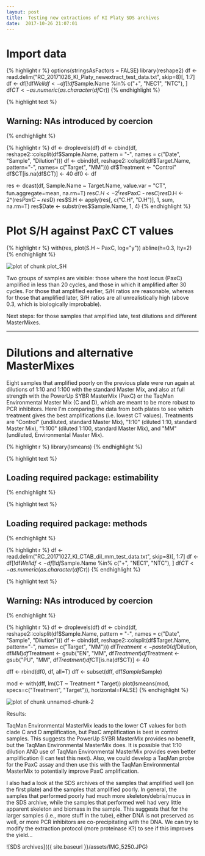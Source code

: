 ```yaml
---
layout: post
title:  Testing new extractions of KI Platy SDS archives
date:  2017-10-26 21:07:01
---
```


# Import data

{% highlight r %}
options(stringsAsFactors = FALSE)
library(reshape2)
df <- read.delim("RC_20171026_KI_Platy_newextract_test_data.txt", skip=8)[, 1:7]
df <- df[!df$Well %in% c("A1", "A12", "H1", "H12"), ]
df <- df[!df$Sample.Name %in% c("+", "NEC1", "NTC"), ]
df$CT <- as.numeric(as.character(df$Cт))
{% endhighlight %}



{% highlight text %}
## Warning: NAs introduced by coercion
{% endhighlight %}



{% highlight r %}
df <- droplevels(df)
df <- cbind(df,
            reshape2::colsplit(df$Sample.Name, pattern = "-", 
                               names = c("Date", "Sample", "Dilution")))
df <- cbind(df,
            reshape2::colsplit(df$Target.Name, pattern="-",
                               names= c("Target", "MM")))
df$Treatment <- "Control"
df$CT[is.na(df$CT)] <- 40
df0 <- df

res <- dcast(df, Sample.Name ~ Target.Name, value.var = "CT", fun.aggregate=mean, na.rm=T)
res$C.H <- 2^(res$PaxC - res$C)
res$D.H <- 2^(res$PaxC - res$D)
res$S.H <- apply(res[, c("C.H", "D.H")], 1, sum, na.rm=T)
res$Date <- substr(res$Sample.Name, 1, 4)
{% endhighlight %}

# Plot S/H against PaxC CT values

{% highlight r %}
with(res, plot(S.H ~ PaxC, log="y"))
abline(h=0.3, lty=2)
{% endhighlight %}

![plot of chunk plot_SH](/labnotebook/figure/source/2017-10-26-testing-new-extractions-of-ki-platy-sds-archives/2017-10-26-testing-new-extractions-of-ki-platy-sds-archives/plot_SH-1.png)

Two groups of samples are visible: those where the host locus (PaxC) amplified in less than 20 cycles, and those in which it amplified after 30 cycles. For those that amplified earlier, S/H ratios are reasonable, whereas for those that amplified later, S/H ratios are all unrealistically high (above 0.3, which is biologically improbable). 

Next steps: for those samples that amplified late, test dilutions and different MasterMixes.

***
# Dilutions and alternative MasterMixes

Eight samples that amplified poorly on the previous plate were run again at dilutions of 1:10 and 1:100 with the standard Master Mix, and also at full strength with the PowerUp SYBR MasterMix (PaxC) or the TaqMan Environmental Master Mix (C and D), which are meant to be more robust to PCR inhibitors. Here I'm comparing the data from both plates to see which treatment gives the best amplifications (i.e. lowest CT values). Treatments are "Control" (undiluted, standard Master Mix), "1:10" (diluted 1:10, standard Master Mix), "1:100" (diluted 1:100, standard Master Mix), and "MM" (undiluted, Environmental Master Mix).


{% highlight r %}
library(lsmeans)
{% endhighlight %}



{% highlight text %}
## Loading required package: estimability
{% endhighlight %}



{% highlight text %}
## Loading required package: methods
{% endhighlight %}



{% highlight r %}
df <- read.delim("RC_20171027_KI_CTAB_dil_mm_test_data.txt", skip=8)[, 1:7]
df <- df[!df$Well %in% c("A1", "A12", "H1", "H12"), ]
df <- df[!df$Sample.Name %in% c("+", "NEC1", "NTC"), ]
df$CT <- as.numeric(as.character(df$Cт))
{% endhighlight %}



{% highlight text %}
## Warning: NAs introduced by coercion
{% endhighlight %}



{% highlight r %}
df <- droplevels(df)
df <- cbind(df,
            reshape2::colsplit(df$Sample.Name, pattern = "-", 
                               names = c("Date", "Sample", "Dilution")))
df <- cbind(df,
            reshape2::colsplit(df$Target.Name, pattern="-",
                               names= c("Target", "MM")))
df$Treatment <- paste0(df$Dilution, df$MM)
df$Treatment <- gsub("EN", "MM", df$Treatment)
df$Treatment <- gsub("PU", "MM", df$Treatment)
df$CT[is.na(df$CT)] <- 40

dff <- rbind(df0, df, all=T)
dff <- subset(dff, dff$Sample %in% df$Sample)


mod <- with(dff, lm(CT ~ Treatment * Target))
plot(lsmeans(mod, specs=c("Treatment", "Target")), horizontal=FALSE)
{% endhighlight %}

![plot of chunk unnamed-chunk-2](/labnotebook/figure/source/2017-10-26-testing-new-extractions-of-ki-platy-sds-archives/2017-10-26-testing-new-extractions-of-ki-platy-sds-archives/unnamed-chunk-2-1.png)

Results:

TaqMan Environmental MasterMix leads to the lower CT values for both clade C and D amplification, but PaxC amplification is best in control samples. This suggests the PowerUp SYBR MasterMix provides no benefit, but the TaqMan Environmental MasterMix does. It is possible that 1:10 dilution AND use of TaqMan Environmental MasterMix provides even better amplification (I can test this next). Also, we could develop a TaqMan probe for the PaxC assay and then use this with the TaqMan Environmental MasterMix to potentially improve PaxC amplification.

I also had a look at the SDS archives of the samples that amplified well (on the first plate) and the samples that amplified poorly. In general, the samples that performed poorly had much more skeleton/debris/mucus in the SDS archive, while the samples that performed well had very little apparent skeleton and biomass in the sample. This suggests that for the larger samples (i.e., more stuff in the tube), either DNA is not preserved as well, or more PCR inhibitors are co-precipitating with the DNA. We can try to modify the extraction protocol (more proteinase K?) to see if this improves the yield...

![SDS archives]({{ site.baseurl }}/assets/IMG_5250.JPG)
